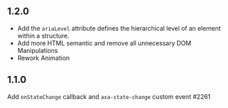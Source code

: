 ## 1.2.0

- Add the `ariaLevel` attribute defines the hierarchical level of an element within a structure.
- Add more HTML semantic and remove all unnecessary DOM Manipulations
- Rework Animation

## 1.1.0

Add `onStateChange` callback and `axa-state-change` custom event #2261
